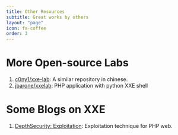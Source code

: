 ```yaml
---
title: Other Resources
subtitle: Great works by others
layout: "page"
icon: fa-coffee
order: 3
---
```


# More Open-source Labs
1. [c0ny1/xxe-lab](https://github.com/c0ny1/xxe-lab): A similar repository in chinese.
2. [jbarone/xxelab](https://github.com/jbarone/xxelab): PHP application with python XXE shell

# Some Blogs on XXE
1. [DepthSecurity: Exploitation](https://depthsecurity.com/blog/exploitation-xml-external-entity-xxe-injection): Exploitation technique for PHP web.

